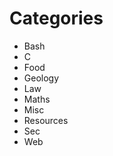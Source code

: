 # Categories

  - Bash
  - C
  - Food
  - Geology
  - Law
  - Maths
  - Misc
  - Resources
  - Sec
  - Web

